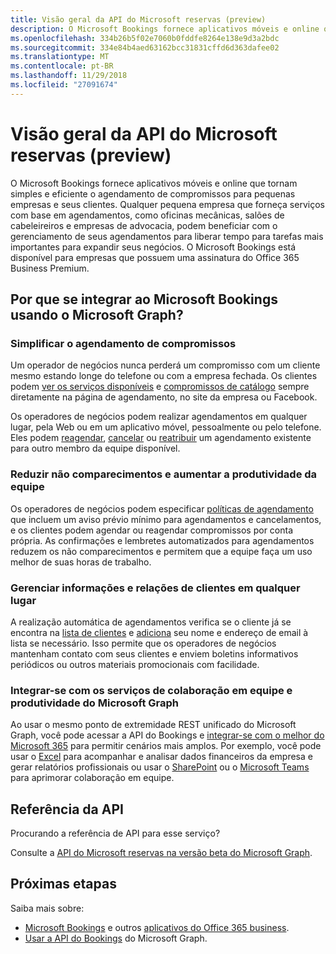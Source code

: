 ```yaml
---
title: Visão geral da API do Microsoft reservas (preview)
description: O Microsoft Bookings fornece aplicativos móveis e online que tornam simples e eficiente o agendamento de compromissos para pequenas empresas e seus clientes. Qualquer pequena empresa que forneça serviços com base em agendamentos, como oficinas mecânicas, salões de cabeleireiros e empresas de advocacia, podem beneficiar com o gerenciamento de seus agendamentos para liberar tempo para tarefas mais importantes para expandir seus negócios. O Microsoft Bookings está disponível para empresas que possuem uma assinatura do Office 365 Business Premium.
ms.openlocfilehash: 334b26b5f02e7060b0fddfe8264e138e9d3a2bdc
ms.sourcegitcommit: 334e84b4aed63162bcc31831cffd6d363dafee02
ms.translationtype: MT
ms.contentlocale: pt-BR
ms.lasthandoff: 11/29/2018
ms.locfileid: "27091674"
---
```

# <a name="microsoft-bookings-api-overview-preview"></a>Visão geral da API do Microsoft reservas (preview)

O Microsoft Bookings fornece aplicativos móveis e online que tornam simples e eficiente o agendamento de compromissos para pequenas empresas e seus clientes. Qualquer pequena empresa que forneça serviços com base em agendamentos, como oficinas mecânicas, salões de cabeleireiros e empresas de advocacia, podem beneficiar com o gerenciamento de seus agendamentos para liberar tempo para tarefas mais importantes para expandir seus negócios. O Microsoft Bookings está disponível para empresas que possuem uma assinatura do Office 365 Business Premium.

## <a name="why-integrate-with-microsoft-bookings-using-microsoft-graph"></a>Por que se integrar ao Microsoft Bookings usando o Microsoft Graph?

### <a name="streamline-appointment-booking"></a>Simplificar o agendamento de compromissos
Um operador de negócios nunca perderá um compromisso com um cliente mesmo estando longe do telefone ou com a empresa fechada. Os clientes podem [ver os serviços disponíveis](/graph/api/bookingbusiness-list-services?view=graph-rest-beta) e [compromissos de catálogo](/graph/api/bookingbusiness-post-appointments?view=graph-rest-beta) sempre diretamente na página de agendamento, no site da empresa ou Facebook. 

Os operadores de negócios podem realizar agendamentos em qualquer lugar, pela Web ou em um aplicativo móvel, pessoalmente ou pelo telefone. Eles podem [reagendar](/graph/api/bookingappointment-update?view=graph-rest-beta), [cancelar](/graph/api/bookingappointment-cancel?view=graph-rest-beta) ou [reatribuir](/graph/api/bookingappointment-update?view=graph-rest-beta) um agendamento existente para outro membro da equipe disponível. 

### <a name="reduce-no-shows-and-increase-productivity-of-the-staff"></a>Reduzir não comparecimentos e aumentar a produtividade da equipe
Os operadores de negócios podem especificar [políticas de agendamento](/graph/api/resources/bookingschedulingpolicy?view=graph-rest-beta) que incluem um aviso prévio mínimo para agendamentos e cancelamentos, e os clientes podem agendar ou reagendar compromissos por conta própria. As confirmações e lembretes automatizados para agendamentos reduzem os não comparecimentos e permitem que a equipe faça um uso melhor de suas horas de trabalho. 

### <a name="manage-customer-information-and-relationships-from-anywhere"></a>Gerenciar informações e relações de clientes em qualquer lugar
A realização automática de agendamentos verifica se o cliente já se encontra na [lista de clientes](/graph/api/bookingbusiness-list-customers?view=graph-rest-beta) e [adiciona](/graph/api/bookingbusiness-post-customers?view=graph-rest-beta) seu nome e endereço de email à lista se necessário. Isso permite que os operadores de negócios mantenham contato com seus clientes e enviem boletins informativos periódicos ou outros materiais promocionais com facilidade.

### <a name="integrate-with-productivity-and-team-collaboration-services-in-microsoft-graph"></a>Integrar-se com os serviços de colaboração em equipe e produtividade do Microsoft Graph
Ao usar o mesmo ponto de extremidade REST unificado do Microsoft Graph, você pode acessar a API do Bookings e [integrar-se com o melhor do Microsoft 365](overview-major-services.md) para permitir cenários mais amplos. Por exemplo, você pode usar o [Excel](excel-concept-overview.md#generate-reports-and-analyze-results) para acompanhar e analisar dados financeiros da empresa e gerar relatórios profissionais ou usar o [SharePoint](sharepoint-concept-overview.md) ou o [Microsoft Teams](teams-concept-overview.md) para aprimorar colaboração em equipe.

## <a name="api-reference"></a>Referência da API
Procurando a referência de API para esse serviço?

Consulte a [API do Microsoft reservas na versão beta do Microsoft Graph](/graph/api/resources/booking-api-overview?view=graph-rest-beta).


## <a name="next-steps"></a>Próximas etapas

Saiba mais sobre:

- 
  [Microsoft Bookings](https://support.office.com/en-us/article/Publish-your-business-calendar-online-with-Microsoft-Bookings-47403d64-a067-4754-9ae9-00157244c27d) e outros [aplicativos do Office 365 business](https://support.office.com/en-us/article/manage-your-business-apps-in-the-business-center-47eca808-cf96-42ba-83e8-55daf18e49dc?ui=en-US&rs=en-US&ad=US).
- [Usar a API do Bookings](/graph/api/resources/booking-api-overview?view=graph-rest-beta) do Microsoft Graph.

